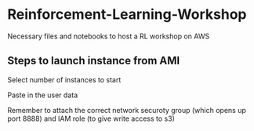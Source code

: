 # Reinforcement-Learning-Workshop
Necessary files and notebooks to host a RL workshop on AWS

## Steps to launch instance from AMI

Select number of instances to start

Paste in the user data

Remember to attach the correct network securoty group (which opens up port 8888) and IAM role (to give write access to s3)
